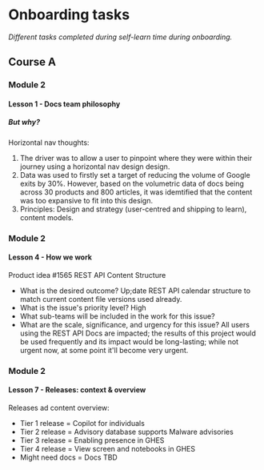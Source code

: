 <!-- 
  <<< Author notes: Header of the course >>> 
  Include a 1280×640 image, course title in sentence case, and a concise description in emphasis.
  In your repository settings: enable template repository, add your 1280×640 social image, auto delete head branches.
  Add your open source license, GitHub uses Creative Commons Attribution 4.0 International.
-->

# Onboarding tasks

_Different tasks completed during self-learn time during onboarding._

## Course A 
### Module 2 
#### Lesson 1 - Docs team philosophy

##### But why?
Horizontal nav thoughts: 
1. The driver was to allow a user to pinpoint where they were within their journey using a horizontal nav design design.
2. Data was used to firstly set a target of reducing the volume of Google exits by 30%. However, based on the volumetric data of docs being across 30 products and 800 articles, it was idemtified that the content was too expansive to fit into this design. 
3. Principles: Design and strategy (user-centred and shipping to learn), content models.

### Module 2 
#### Lesson 4 - How we work
Product idea #1565 REST API Content Structure
- What is the desired outcome? Up;date REST API calendar structure to match current content file versions used already.
- What is the issue's priority level? High
- What sub-teams will be included in the work for this issue? 
- What are the scale, significance, and urgency for this issue? All users using the REST API Docs are impacted; the results of this project would be used frequently and its impact would be long-lasting; while not urgent now, at some point it'll become very urgent.

### Module 2 
#### Lesson 7 - Releases: context & overview
Releases ad content overview:
- Tier 1 release = Copilot for individuals
- Tier 2 release = Advisory database supports Malware advisories
- Tier 3 release = Enabling presence in GHES
- Tier 4 release = View screen and notebooks in GHES
- Might need docs = Docs TBD

